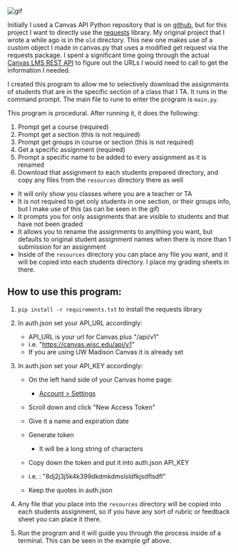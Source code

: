 ![gif](./example.gif)

Initially I used a Canvas API Python repository that is on [github](https://github.com/ucfopen/canvasapi), but for this project I want to directly use the [requests](https://pypi.org/project/requests/) library. My original project that I wrote a while ago is in the `old` directory. This new one makes use of a custom object I made in canvas.py that uses a modified get request via the requests package. I spent a significant time going through the actual [Canvas LMS REST API](https://canvas.instructure.com/doc/api/) to figure out the URLs I would need to call to get the information I needed. 

I created this program to allow me to selectively download the assignments of students that are in the specific section of a class that I TA. It runs in the command prompt. The main file to rune to enter the program is `main.py`.  

This program is procedural. After running it, it does the following:
1. Prompt get a course (required)
2. Prompt get a section (this is not required)
3. Prompt get groups in course or section (this is not required)
4. Get a specific assignment (required)
5. Prompt a specific name to be added to every assignment as it is renamed
6. Download that assignment to each students prepared directory, and copy any files from the `resources` directory there as well

* It will only show you classes where you are a teacher or TA
* It is not required to get only students in one section, or their groups info, but I make use of this (as can be seen in the gif)
* It prompts you for only assignments that are visible to students and that have not been graded
* It allows you to rename the assignments to anything you want, but defaults to original student assignment names when there is more than 1 submission for an assignment
* Inside of the `resources` directory you can place any file you want, and it will be copied into each students directory. I place my grading sheets in there.
 

## How to use this program:

1. `pip install -r requirements.txt` to install the requests library
2. In auth.json set your API_URL accordingly:
	- API_URL is your url for Canvas plus "/api/v1"
	- i.e. "https://canvas.wisc.edu/api/v1"
	- If you are using UW Madison Canvas it is already set
	
3. In auth.json set your API_KEY accordingly:
	- On the left hand side of your Canvas home page:
		+ [Account > Settings](https://canvas.wisc.edu/profile/settings)
		
 	- Scroll down and click "New Access Token"
 	- Give it a name and expiration date 
 	- Generate token
	 	+ It will be a long string of characters
 	- Copy down the token and put it into auth.json API_KEY
	- i.e. : "8dj2j3j5k4k399dkdmkdmslsldfkjsdflsdfl"
	- Keep the quotes in auth.json
 	
4. Any file that you place into the `resources` directory will be copied into each students assignment, so if you have any sort of rubric or feedback sheet you can place it there.
5. Run the program and it will guide you through the process inside of a terminal. This can be seen in the example gif above.

